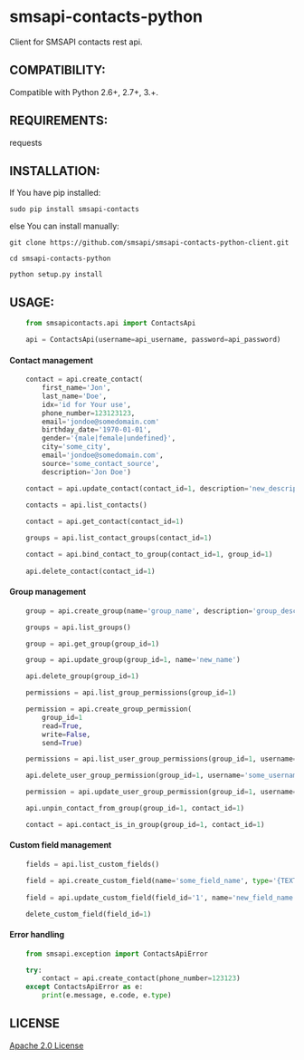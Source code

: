 ﻿smsapi-contacts-python
=============

Client for SMSAPI contacts rest api.

## COMPATIBILITY:
Compatible with Python 2.6+, 2.7+, 3.+.

## REQUIREMENTS:
requests

## INSTALLATION:
If You have pip installed:

    sudo pip install smsapi-contacts

else You can install manually:

    git clone https://github.com/smsapi/smsapi-contacts-python-client.git

    cd smsapi-contacts-python

    python setup.py install

## USAGE:

```python
    from smsapicontacts.api import ContactsApi

    api = ContactsApi(username=api_username, password=api_password)
```

#### Contact management

```python
    contact = api.create_contact(
        first_name='Jon', 
        last_name='Doe', 
        idx='id for Your use',
        phone_number=123123123, 
        email='jondoe@somedomain.com'
        birthday_date='1970-01-01',
        gender='{male|female|undefined}',
        city='some_city',
        email='jondoe@somedomain.com',
        source='some_contact_source',
        description='Jon Doe')

    contact = api.update_contact(contact_id=1, description='new_description')
        
    contacts = api.list_contacts()

    contact = api.get_contact(contact_id=1)

    groups = api.list_contact_groups(contact_id=1)

    contact = api.bind_contact_to_group(contact_id=1, group_id=1)
    
    api.delete_contact(contact_id=1)
```

#### Group management

```python
    group = api.create_group(name='group_name', description='group_description')

    groups = api.list_groups()

    group = api.get_group(group_id=1)

    group = api.update_group(group_id=1, name='new_name')

    api.delete_group(group_id=1)

    permissions = api.list_group_permissions(group_id=1)

    permission = api.create_group_permission(
        group_id=1
        read=True,
        write=False,
        send=True)

    permissions = api.list_user_group_permissions(group_id=1, username='some_username')

    api.delete_user_group_permission(group_id=1, username='some_username')

    permission = api.update_user_group_permission(group_id=1, username='some_username', read=False)

    api.unpin_contact_from_group(group_id=1, contact_id=1)

    contact = api.contact_is_in_group(group_id=1, contact_id=1)
```

#### Custom field management

```python
    fields = api.list_custom_fields()

    field = api.create_custom_field(name='some_field_name', type='{TEXT|DATE|EMAIL|NUMBER|PHONENUMBER|}')
    
    field = api.update_custom_field(field_id='1', name='new_field_name')    

    delete_custom_field(field_id=1)
```

#### Error handling

```python
    from smsapi.exception import ContactsApiError

    try:
        contact = api.create_contact(phone_number=123123)
    except ContactsApiError as e:
        print(e.message, e.code, e.type)
```

## LICENSE
[Apache 2.0 License](https://github.com/smsapi/smsapi-contacts-python/blob/master/LICENSE)